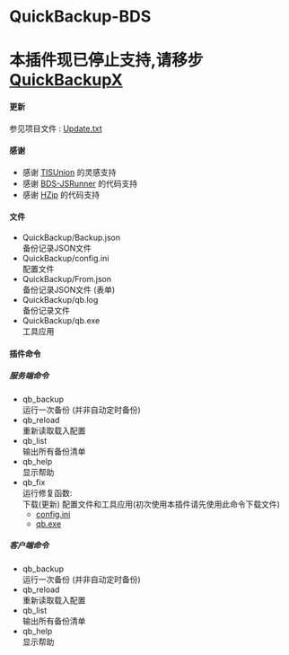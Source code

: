 # QuickBackup-BDS   
# 本插件现已停止支持,请移步[QuickBackupX](https://github.com/Jasonzyt/QuickBackupX)

#### 更新
参见项目文件 : [Update.txt](https://github.com/Jasonzyt/QuickBackup-BDS/blob/BDXCore/Update.txt)   

#### 感谢
+ 感谢 [TISUnion](https://www.github.com/TISUnion/QuickBackupM) 的灵感支持    
+ 感谢 [BDS-JSRunner](https://mzgl.coding.net/public/BDSJSRunner/BDSJSRunner/git/files/master/BDSJSRunner) 的代码支持    
+ 感谢 [HZip](https://www.codeproject.com/Articles/7530/Zip-Utils-Clean-Elegant-Simple-Cplusplus-Win) 的代码支持    

#### 文件
+ QuickBackup/Backup.json     
  备份记录JSON文件
+ QuickBackup/config.ini    
  配置文件
+ QuickBackup/From.json    
  备份记录JSON文件 (表单)
+ QuickBackup/qb.log    
  备份记录文件
+ QuickBackup/qb.exe    
  工具应用

#### 插件命令
##### 服务端命令
+ qb_backup   
  运行一次备份 (并非自动定时备份)
+ qb_reload   
  重新读取载入配置
+ qb_list    
  输出所有备份清单
+ qb_help    
  显示帮助
+ qb_fix    
  运行修复函数:    
  下载(更新) 配置文件和工具应用(初次使用本插件请先使用此命令下载文件)
  + [config.ini](http://download.skytown.xyz:15434/Filedir/QuickBackup/config.ini)   
  + [qb.exe](http://download.skytown.xyz:15434/Filedir/QuickBackup/QB_EXE_lastest.exe)   

##### 客户端命令
+ qb_backup   
  运行一次备份 (并非自动定时备份)
+ qb_reload   
  重新读取载入配置
+ qb_list    
  输出所有备份清单
+ qb_help    
  显示帮助

